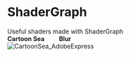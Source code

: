 # ShaderGraph
Useful shaders made with ShaderGraph<br>
<b>Cartoon Sea &nbsp;&nbsp;&nbsp;&nbsp;&nbsp;&nbsp;&nbsp;&nbsp; Blur</b><br> 
![CartoonSea_AdobeExpress](https://user-images.githubusercontent.com/82811799/229798110-601adbb7-47ef-4403-895e-147d839d93e9.gif)
<br>








